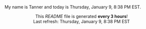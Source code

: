 My name is Tanner and today is Thursday, January 9, 8:38 PM EST.

<p align="center">This <i>README</i> file is generated <b>every 3 hours</b>!</br>Last refresh: Thursday, January 9, 8:38 PM EST<br /></p>
